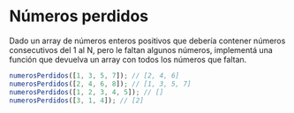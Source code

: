 # Números perdidos

Dado un array de números enteros positivos que debería contener números consecutivos del 1 al N, pero le faltan algunos números, implementá una función que devuelva un array con todos los números que faltan.

```ts
numerosPerdidos([1, 3, 5, 7]); // [2, 4, 6]
numerosPerdidos([2, 4, 6, 8]); // [1, 3, 5, 7]
numerosPerdidos([1, 2, 3, 4, 5]); // []
numerosPerdidos([3, 1, 4]); // [2]
```